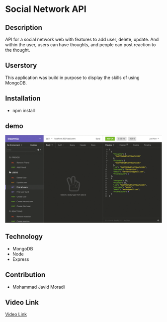 # Social Network API 

## Description 
API for a social network web with features to add user, delete, update. And within the user, users can have thoughts, and people can post reaction to the thought. 

## Userstory 
This application was build in purpose to display the skills of using MongoDB. 

## Installation 
- npm install 

## demo 
![screenshot](./Screenshots-requirement/18-nosql-homework-demo-01.gif)

## Technology 
- MongoDB
- Node
- Express


## Contribution 
- Mohammad Javid Moradi 

## Video Link 
[Video Link]()
